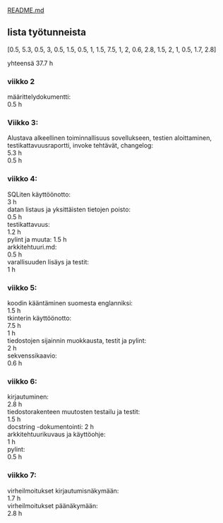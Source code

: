 [README.md](../../README.md)

## lista työtunneista

[0.5, 5.3, 0.5, 3, 0.5, 1.5, 0.5, 1, 1.5, 7.5, 1, 2, 0.6, 2.8, 1.5, 2, 1, 0.5, 1.7, 2.8]  

yhteensä 37.7 h  

### viikko 2

määrittelydokumentti:  
0.5 h

### Viikko 3:

Alustava alkeellinen toiminnallisuus sovellukseen, testien aloittaminen, testikattavuusraportti, invoke tehtävät, changelog:  
5.3 h  
0.5 h

### viikko 4:

SQLiten käyttöönotto:  
3 h  
datan listaus ja yksittäisten tietojen poisto:  
0.5 h  
testikattavuus:  
1.2 h  
pylint ja muuta:
1.5 h  
arkkitehtuuri.md:  
0.5 h  
varallisuuden lisäys ja testit:  
1 h  

### viikko 5:

koodin kääntäminen suomesta englanniksi:  
1.5 h  
tkinterin käyttöönotto:  
7.5 h  
1 h  
tiedostojen sijainnin muokkausta, testit ja pylint:  
2 h  
sekvenssikaavio:  
0.6 h  

### viikko 6:

kirjautuminen:  
2.8 h  
tiedostorakenteen muutosten testailu ja testit:  
1.5 h  
docstring -dokumentointi:
2 h  
arkkitehtuurikuvaus ja käyttöohje:  
1 h  
pylint:  
0.5 h  

### viikko 7:

virheilmoitukset kirjautumisnäkymään:  
1.7 h  
virheilmoitukset päänäkymään:  
2.8 h  